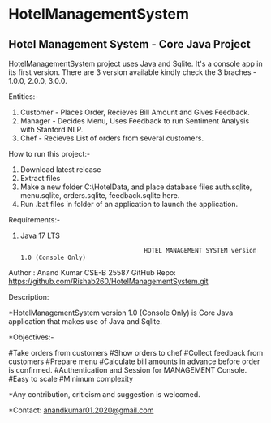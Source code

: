 <h1> HotelManagementSystem </h1>
<h2> Hotel Management System - Core Java Project </h2>
<p>
HotelManagementSystem project uses Java and Sqlite. It's a console app in its first version. There are 3 version available kindly check the 3 braches - 1.0.0, 2.0.0, 3.0.0.

Entities:-
1) Customer - Places Order, Recieves Bill Amount and Gives Feedback.
2) Manager - Decides Menu, Uses Feedback to run Sentiment Analysis with Stanford NLP.
3) Chef - Recieves List of orders from several customers.

How to run this project:-
1) Download latest release
2) Extract files
3) Make a new folder C:\HotelData, and place database files auth.sqlite, menu.sqlite, orders.sqlite, feedback.sqlite here.
4) Run .bat files in folder of an application to launch the application.

Requirements:-
1) Java 17 LTS
  
                                         HOTEL MANAGEMENT SYSTEM version 1.0 (Console Only)
Author : Anand Kumar CSE-B 25587
GitHub Repo: https://github.com/Rishab260/HotelManagementSystem.git

Description:

*HotelManagementSystem version 1.0 (Console Only) is Core Java application that makes use of Java and Sqlite.

*Objectives:-

  #Take orders from customers
  #Show orders to chef
  #Collect feedback from customers
  #Prepare menu
  #Calculate bill amounts in advance before order is confirmed.
  #Authentication and Session for MANAGEMENT Console.
  #Easy to scale
  #Minimum complexity
  

*Any contribution, criticism and suggestion is welcomed. 

*Contact: anandkumar01.2020@gmail.com
          

</p>
